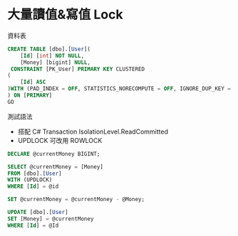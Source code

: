 # 大量讀值&寫值 Lock

資料表

```sql
CREATE TABLE [dbo].[User](
	[Id] [int] NOT NULL,
	[Money] [bigint] NULL,
 CONSTRAINT [PK_User] PRIMARY KEY CLUSTERED 
(
	[Id] ASC
)WITH (PAD_INDEX = OFF, STATISTICS_NORECOMPUTE = OFF, IGNORE_DUP_KEY = OFF, ALLOW_ROW_LOCKS = ON, ALLOW_PAGE_LOCKS = ON, OPTIMIZE_FOR_SEQUENTIAL_KEY = OFF) ON [PRIMARY]
) ON [PRIMARY]
GO
```

測試語法

- 搭配 C# Transaction IsolationLevel.ReadCommitted 
- UPDLOCK 可改用 ROWLOCK

```sql
DECLARE @currentMoney BIGINT;

SELECT @currentMoney = [Money]
FROM [dbo].[User]
WITH (UPDLOCK)
WHERE [Id] = @id

SET @currentMoney = @currentMoney - @Money;

UPDATE [dbo].[User]
SET [Money] = @currentMoney
WHERE [Id] = @Id
```